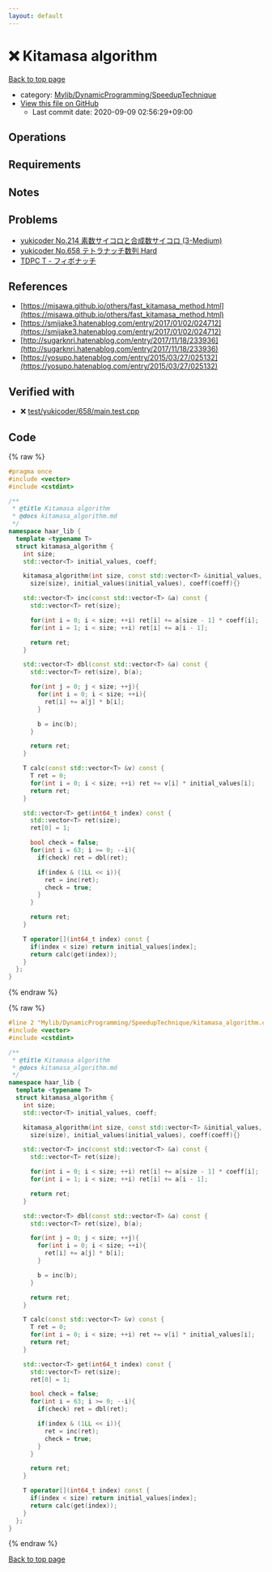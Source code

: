 ```yaml
---
layout: default
---
```


<!-- mathjax config similar to math.stackexchange -->
<script type="text/javascript" async
  src="https://cdnjs.cloudflare.com/ajax/libs/mathjax/2.7.5/MathJax.js?config=TeX-MML-AM_CHTML">
</script>
<script type="text/x-mathjax-config">
  MathJax.Hub.Config({
    TeX: { equationNumbers: { autoNumber: "AMS" }},
    tex2jax: {
      inlineMath: [ ['$','$'] ],
      processEscapes: true
    },
    "HTML-CSS": { matchFontHeight: false },
    displayAlign: "left",
    displayIndent: "2em"
  });
</script>

<script type="text/javascript" src="https://cdnjs.cloudflare.com/ajax/libs/jquery/3.4.1/jquery.min.js"></script>
<script src="https://cdn.jsdelivr.net/npm/jquery-balloon-js@1.1.2/jquery.balloon.min.js" integrity="sha256-ZEYs9VrgAeNuPvs15E39OsyOJaIkXEEt10fzxJ20+2I=" crossorigin="anonymous"></script>
<script type="text/javascript" src="../../../../assets/js/copy-button.js"></script>
<link rel="stylesheet" href="../../../../assets/css/copy-button.css" />


# :x: Kitamasa algorithm

<a href="../../../../index.html">Back to top page</a>

* category: <a href="../../../../index.html#826136648af25fa7c5e97a1b794f9784">Mylib/DynamicProgramming/SpeedupTechnique</a>
* <a href="{{ site.github.repository_url }}/blob/master/Mylib/DynamicProgramming/SpeedupTechnique/kitamasa_algorithm.cpp">View this file on GitHub</a>
    - Last commit date: 2020-09-09 02:56:29+09:00




## Operations

## Requirements

## Notes

## Problems

- [yukicoder No.214 素数サイコロと合成数サイコロ (3-Medium)](https://yukicoder.me/problems/no/214)
- [yukicoder No.658 テトラナッチ数列 Hard](https://yukicoder.me/problems/no/658)
- [TDPC T - フィボナッチ](https://atcoder.jp/contests/tdpc/tasks/tdpc_fibonacci)

## References

- [https://misawa.github.io/others/fast_kitamasa_method.html](https://misawa.github.io/others/fast_kitamasa_method.html)
- [https://smijake3.hatenablog.com/entry/2017/01/02/024712](https://smijake3.hatenablog.com/entry/2017/01/02/024712)
- [http://sugarknri.hatenablog.com/entry/2017/11/18/233936](http://sugarknri.hatenablog.com/entry/2017/11/18/233936)
- [https://yosupo.hatenablog.com/entry/2015/03/27/025132](https://yosupo.hatenablog.com/entry/2015/03/27/025132)


## Verified with

* :x: <a href="../../../../verify/test/yukicoder/658/main.test.cpp.html">test/yukicoder/658/main.test.cpp</a>


## Code

<a id="unbundled"></a>
{% raw %}
```cpp
#pragma once
#include <vector>
#include <cstdint>

/**
 * @title Kitamasa algorithm
 * @docs kitamasa_algorithm.md
 */
namespace haar_lib {
  template <typename T>
  struct kitamasa_algorithm {
    int size;
    std::vector<T> initial_values, coeff;

    kitamasa_algorithm(int size, const std::vector<T> &initial_values, const std::vector<T> &coeff):
      size(size), initial_values(initial_values), coeff(coeff){}

    std::vector<T> inc(const std::vector<T> &a) const {
      std::vector<T> ret(size);

      for(int i = 0; i < size; ++i) ret[i] += a[size - 1] * coeff[i];
      for(int i = 1; i < size; ++i) ret[i] += a[i - 1];

      return ret;
    }

    std::vector<T> dbl(const std::vector<T> &a) const {
      std::vector<T> ret(size), b(a);

      for(int j = 0; j < size; ++j){
        for(int i = 0; i < size; ++i){
          ret[i] += a[j] * b[i];
        }

        b = inc(b);
      }

      return ret;
    }

    T calc(const std::vector<T> &v) const {
      T ret = 0;
      for(int i = 0; i < size; ++i) ret += v[i] * initial_values[i];
      return ret;
    }

    std::vector<T> get(int64_t index) const {
      std::vector<T> ret(size);
      ret[0] = 1;

      bool check = false;
      for(int i = 63; i >= 0; --i){
        if(check) ret = dbl(ret);

        if(index & (1LL << i)){
          ret = inc(ret);
          check = true;
        }
      }

      return ret;
    }

    T operator[](int64_t index) const {
      if(index < size) return initial_values[index];
      return calc(get(index));
    }
  };
}

```
{% endraw %}

<a id="bundled"></a>
{% raw %}
```cpp
#line 2 "Mylib/DynamicProgramming/SpeedupTechnique/kitamasa_algorithm.cpp"
#include <vector>
#include <cstdint>

/**
 * @title Kitamasa algorithm
 * @docs kitamasa_algorithm.md
 */
namespace haar_lib {
  template <typename T>
  struct kitamasa_algorithm {
    int size;
    std::vector<T> initial_values, coeff;

    kitamasa_algorithm(int size, const std::vector<T> &initial_values, const std::vector<T> &coeff):
      size(size), initial_values(initial_values), coeff(coeff){}

    std::vector<T> inc(const std::vector<T> &a) const {
      std::vector<T> ret(size);

      for(int i = 0; i < size; ++i) ret[i] += a[size - 1] * coeff[i];
      for(int i = 1; i < size; ++i) ret[i] += a[i - 1];

      return ret;
    }

    std::vector<T> dbl(const std::vector<T> &a) const {
      std::vector<T> ret(size), b(a);

      for(int j = 0; j < size; ++j){
        for(int i = 0; i < size; ++i){
          ret[i] += a[j] * b[i];
        }

        b = inc(b);
      }

      return ret;
    }

    T calc(const std::vector<T> &v) const {
      T ret = 0;
      for(int i = 0; i < size; ++i) ret += v[i] * initial_values[i];
      return ret;
    }

    std::vector<T> get(int64_t index) const {
      std::vector<T> ret(size);
      ret[0] = 1;

      bool check = false;
      for(int i = 63; i >= 0; --i){
        if(check) ret = dbl(ret);

        if(index & (1LL << i)){
          ret = inc(ret);
          check = true;
        }
      }

      return ret;
    }

    T operator[](int64_t index) const {
      if(index < size) return initial_values[index];
      return calc(get(index));
    }
  };
}

```
{% endraw %}

<a href="../../../../index.html">Back to top page</a>

